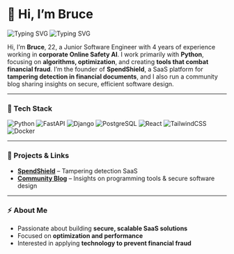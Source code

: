 # 👋 Hi, I’m Bruce

![Typing SVG](https://readme-typing-svg.herokuapp.com?font=Fira+Code&size=22&duration=4000&pause=1000&color=FFFFFF&width=400&lines=Junior+Software+Engineer.&repeat=false)
![Typing SVG](https://readme-typing-svg.herokuapp.com?font=Fira+Code&size=16&duration=4000&pause=500&color=FFFFFF&width=800&lines=Algorithm+Optimization+•+Combating+Corporate+Financial+Fraud.&repeat=false)



Hi, I’m **Bruce**, 22, a Junior Software Engineer with 4 years of experience working in **corporate Online Safety AI**. I work primarily with **Python**, focusing on **algorithms, optimization**, and creating **tools that combat financial fraud**. I’m the founder of **SpendShield**, a SaaS platform for **tampering detection in financial documents**, and I also run a community blog sharing insights on secure, efficient software design.  

---

### 🔧 Tech Stack
![Python](https://img.shields.io/badge/Python-3776AB?style=for-the-badge&logo=python&logoColor=white) 
![FastAPI](https://img.shields.io/badge/FastAPI-005571?style=for-the-badge&logo=fastapi) 
![Django](https://img.shields.io/badge/Django-092E20?style=for-the-badge&logo=django&logoColor=white) 
![PostgreSQL](https://img.shields.io/badge/PostgreSQL-336791?style=for-the-badge&logo=postgresql&logoColor=white) 
![React](https://img.shields.io/badge/React-20232A?style=for-the-badge&logo=react&logoColor=61DAFB) 
![TailwindCSS](https://img.shields.io/badge/TailwindCSS-38B2AC?style=for-the-badge&logo=tailwind-css&logoColor=white) 
![Docker](https://img.shields.io/badge/Docker-2496ED?style=for-the-badge&logo=docker&logoColor=white)  

---

### 📌 Projects & Links
- **[SpendShield](link-to-spendshield)** – Tampering detection SaaS  
- **[Community Blog](link-to-blog)** – Insights on programming tools & secure software design  

---

### ⚡ About Me
- Passionate about building **secure, scalable SaaS solutions**  
- Focused on **optimization and performance**  
- Interested in applying **technology to prevent financial fraud**
